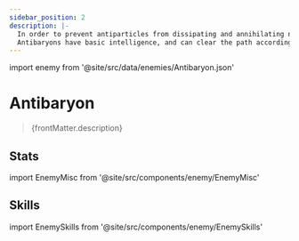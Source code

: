```yaml
---
sidebar_position: 2
description: |-
  In order to prevent antiparticles from dissipating and annihilating normal matter, the Antimatter Legion created two types of miniature ion traps for transportation, collectively referred to as Baryons and Antibaryons.
  Antibaryons have basic intelligence, and can clear the path according to the commands and summons of Voidrangers on the battlefield.
---
```


import enemy from '@site/src/data/enemies/Antibaryon.json'

# Antibaryon
<blockquote>{frontMatter.description}</blockquote>

## Stats

import EnemyMisc from '@site/src/components/enemy/EnemyMisc'

<EnemyMisc enemy={enemy} variant={0} />

## Skills

import EnemySkills from '@site/src/components/enemy/EnemySkills'

<EnemySkills enemy={enemy} variant={0} />
